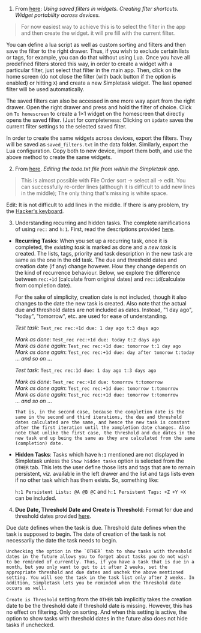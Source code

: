 1. From [here](https://github.com/mpcjanssen/simpletask-android/issues/507): _Using saved filters in widgets. Creating flter shortcuts. Widget portability across devices._  
> For now easiest way to achieve this is to select the filter in the app and then create the widget. it will pre fill with the current filter.  

 You can define a lua script as well as custom sorting and filters and then save the filter to the right drawer. Thus, if you wish to exclude certain lists or tags, for example, you can do that without using Lua. Once you have all predefined filters stored this way, in order to create a widget with a particular filter, just select that filter in the main app. Then, click on the home screen (do not close the filter (with back button if the option is enabled) or hitting `X`) and create a new Simpletask widget. The last opened filter will be used automatically.  
 
 The saved filters can also be accessed in one more way apart from the right drawer. Open the right drawer and press and hold the filter of choice. Click on `To homescreen` to create a 1×1 widget on the homescreen that directly opens the saved filter. (Just for completeness: Clicking on `Update` saves the current filter settings to the selected saved filter.  
 
 In order to create the same widgets across devices, export the filters. They will be saved as `saved_filters.txt` in the data folder. Similarly, export the Lua configuration. Copy both to new device, import them both, and use the above method to create the same widgets.

2. From [here](https://github.com/mpcjanssen/simpletask-android/issues/494). _Editing the todo.txt file from within the Simpletask app._  
> This is almost possible with File Order sort -> select all -> edit. You can successfully re-order lines (although it is difficult to add new lines in the middle); The only thing that's missing is white space.  

 Edit: It is not difficult to add lines in the middle. If there is any problem, try the [Hacker's keyboard](https://play.google.com/store/apps/details?id=org.pocketworkstation.pckeyboard&hl=en).

3. Understanding recurring and hidden tasks. The complete ramifications of using `rec:` and `h:1`. First, read the descriptions provided [here](https://github.com/mpcjanssen/simpletask-android/blob/master/src/main/assets/index.en.md#extensions).  

 - **Recurring Tasks**: When you set up a recurring task, once it is completed, the _existing task_ is marked as done and a _new task_ is created. The lists, tags, priority and task description in the new task are same as the one in the old task. The due and threshold dates and creation date (if any) change however. How they change depends on the kind of recurrence behaviour. Below, we explore the difference between `rec:+1d` (calculate from original dates) and `rec:1d`(calculate from completion date).   
   
   For the sake of simplicity, creation date is not included, though it also changes to the date the new task is created. Also note that the actual due and threshold dates are not included as dates. Instead, "1 day ago", "today", "tomorrow", etc. are used for ease of understanding.

    _Test task:_ `Test_rec rec:+1d due: 1 day ago t:3 days ago`  

    _Mark as done_: `Test_rec rec:+1d due: today t:2 days ago`  
    _Mark as done again_: `Test_rec rec:+1d due: tomorrow t:1 day ago`  
    _Mark as done again_: `Test_rec rec:+1d due: day after tomorow t:today`  
    ... _and  so on_ ...

    _Test task:_ `Test_rec rec:1d due: 1 day ago t:3 days ago`  

    _Mark as done_: `Test_rec rec:+1d due: tomorrow t:tomorrow`  
    _Mark as done again_: `Test_rec rec:+1d due: tomorrow t:tomorrow`   
    _Mark as done again_: `Test_rec rec:+1d due: tomorrow t:tomorrow`  
    ... _and  so on_ ...  
				
	   That is, in the second case, because the completion date is the same in the second and third iterations, the due and threshold dates calculated are the same, and hence the new task is constant after the first iteration until the xompletion date changes. Also note that unlike the first case, the threshold and due dates in the new task end up being the same as they are calculated from the same (completion) date.
			
 - **Hidden Tasks**: Tasks which have `h:1` mentioned are not displayed in Simpletask unless the `Show hidden tasks` option is selected from the `OTHER` tab. This lets the user define those lists and tags that are to remain persistent, _viz._ available in the left drawer and the list and tags lists even if no other task which has them exists. So, something like:
	
	  `h:1 Persistent Lists: @A @B @C` and `h:1 Persistent Tags: +Z +Y +X` can be included.
 
4. **Due Date, Threshold Date and Create is Threshold**: Format for due and threshold dates provided [here](https://github.com/mpcjanssen/simpletask-android/blob/master/src/main/assets/index.en.md#extensions).  

 Due date defines when the task is due. Threshold date defines when the task is supposed to begin. The date of creation of the task is not necessarily the date the task needs to begin.  
	
	Unchecking the option in the `OTHER` tab to show tasks with threshold dates in the future allows you to forget about tasks you do not wish to be reminded of currently. Thus, if you have a task that is due in a month, but you only want to get to it after 2 weeks, set the appropriate threshold and due dates and unchek the above mentioned setting. You will see the task in the task list only after 2 weeks. In addition, Simpletask lets you be reminded when the Threshold date occurs as well.  

 `Create is Threshold` setting from the `OTHER` tab implicitly takes the creation date to be the threshold date if threshold date is missing. However, this has no effect on filtering. Only on sorting. And when this setting is active, the option to show tasks with threshold dates in the future also does not hide tasks if unchecked.

